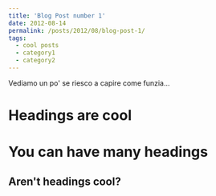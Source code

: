 ```yaml
---
title: 'Blog Post number 1'
date: 2012-08-14
permalink: /posts/2012/08/blog-post-1/
tags:
  - cool posts
  - category1
  - category2
---
```


Vediamo un po' se riesco a capire come funzia...

Headings are cool
======

You can have many headings
======

Aren't headings cool?
------
